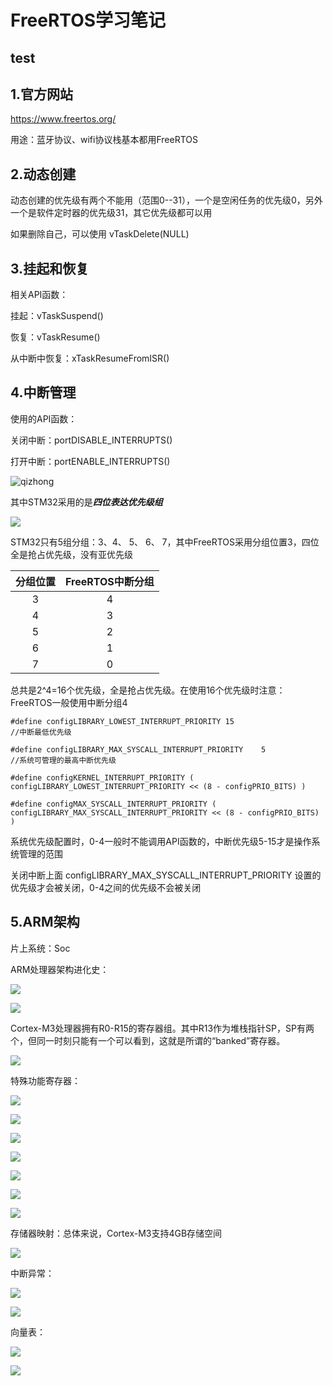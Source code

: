 # FreeRTOS学习笔记  

## test

## 1.官方网站  

https://www.freertos.org/  

用途：蓝牙协议、wifi协议栈基本都用FreeRTOS  

## 2.动态创建  

动态创建的优先级有两个不能用（范围0--31），一个是空闲任务的优先级0，另外一个是软件定时器的优先级31，其它优先级都可以用  

如果删除自己，可以使用 vTaskDelete(NULL)  

## 3.挂起和恢复  

相关API函数：

挂起：vTaskSuspend()  

恢复：vTaskResume()  

从中断中恢复：xTaskResumeFromISR()  



## 4.中断管理  

使用的API函数：

关闭中断：portDISABLE_INTERRUPTS()

打开中断：portENABLE_INTERRUPTS()

![qizhong ](image\三位表达优先级.png)

其中STM32采用的是***四位表达优先级组***

![](image\分组关系.png)

STM32只有5组分组：3、4、 5、 6、 7，其中FreeRTOS采用分组位置3，四位全是抢占优先级，没有亚优先级

| 分组位置 | FreeRTOS中断分组 |
| :------: | :--------------: |
|    3     |        4         |
|    4     |        3         |
|    5     |        2         |
|    6     |        1         |
|    7     |        0         |

总共是2^4=16个优先级，全是抢占优先级。在使用16个优先级时注意：FreeRTOS一般使用中断分组4

```
#define configLIBRARY_LOWEST_INTERRUPT_PRIORITY	15                      //中断最低优先级 

#define configLIBRARY_MAX_SYSCALL_INTERRUPT_PRIORITY	5                       //系统可管理的最高中断优先级 

#define configKERNEL_INTERRUPT_PRIORITY ( configLIBRARY_LOWEST_INTERRUPT_PRIORITY << (8 - configPRIO_BITS) ) 

#define configMAX_SYSCALL_INTERRUPT_PRIORITY ( configLIBRARY_MAX_SYSCALL_INTERRUPT_PRIORITY << (8 - configPRIO_BITS) ) 
```



系统优先级配置时，0-4一般时不能调用API函数的，中断优先级5-15才是操作系统管理的范围 

关闭中断上面 configLIBRARY_MAX_SYSCALL_INTERRUPT_PRIORITY 设置的优先级才会被关闭，0-4之间的优先级不会被关闭 



## 5.ARM架构 

片上系统：Soc

ARM处理器架构进化史：

![](image\ARM处理器架构进化史.png)

![](image\FreeRTOS必备知识.png)



Cortex-M3处理器拥有R0-R15的寄存器组。其中R13作为堆栈指针SP，SP有两个，但同一时刻只能有一个可以看到，这就是所谓的“banked”寄存器。

![](image\Cortex-M3寄存器.png)



特殊功能寄存器：

![](image\M3寄存器组.png)

![](image\特殊功能寄存器组.png)

![](image\程序状态寄存器png.png)

![](image\合体后的程序状态寄存器png.png)

![](image\控制寄存器.png)

![](image\屏蔽寄存器.png)

![](image\堆栈指针R13.png)



存储器映射：总体来说，Cortex-M3支持4GB存储空间

![](image\M3存储器映射.png)



中断异常：

![](image\M3异常类型1.png)

![](image\M3异常类型2.png)



向量表：

![](image\向量表1.png)

![](image\向量表2.png)







